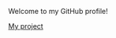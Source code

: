Welcome to my GitHub profile!

[My project]([**github.com/MaryaMalyshkina](https://github.com/MaryaMalyshkina/MaryaMalyshkina.git))
